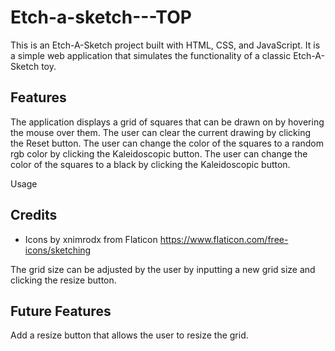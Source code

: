 # Etch-a-sketch---TOP

This is an Etch-A-Sketch project built with HTML, CSS, and JavaScript. It is a simple web application that simulates the functionality of a classic Etch-A-Sketch toy.

## Features

The application displays a grid of squares that can be drawn on by hovering the mouse over them.
The user can clear the current drawing by clicking the Reset button.
The user can change the color of the squares to a random rgb color by clicking the Kaleidoscopic button.
The user can change the color of the squares to a black by clicking the Kaleidoscopic button.

Usage

## Credits

- Icons by xnimrodx from Flaticon https://www.flaticon.com/free-icons/sketching

The grid size can be adjusted by the user by inputting a new grid size and clicking the resize button.

## Future Features

Add a resize button that allows the user to resize the grid.
